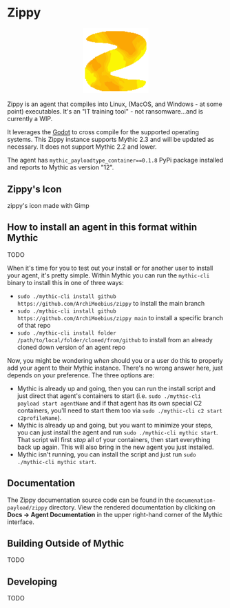 # Zippy

<p align="center">
  <img alt="Zippy Logo" src="documentation-payload/zippy/zippy.svg" height="30%" width="30%">
</p>

Zippy is an agent that compiles into Linux, (MacOS, and Windows - at some point) executables. It's an "IT training tool" - not ransomware...and is currently a WIP.

It leverages the [Godot](godotengine.org/) to cross compile for the supported operating systems. This Zippy instance supports Mythic 2.3 and will be updated as necessary. It does not support Mythic 2.2 and lower.

The agent has `mythic_payloadtype_container==0.1.8` PyPi package installed and reports to Mythic as version "12".

## Zippy's Icon

zippy's icon made with Gimp

## How to install an agent in this format within Mythic

TODO

When it's time for you to test out your install or for another user to install your agent, it's pretty simple. Within Mythic you can run the `mythic-cli` binary to install this in one of three ways:

* `sudo ./mythic-cli install github https://github.com/ArchiMoebius/zippy` to install the main branch
* `sudo ./mythic-cli install github https://github.com/ArchiMoebius/zippy main` to install a specific branch of that repo
* `sudo ./mythic-cli install folder /path/to/local/folder/cloned/from/github` to install from an already cloned down version of an agent repo

Now, you might be wondering _when_ should you or a user do this to properly add your agent to their Mythic instance. There's no wrong answer here, just depends on your preference. The three options are:

* Mythic is already up and going, then you can run the install script and just direct that agent's containers to start (i.e. `sudo ./mythic-cli payload start agentName` and if that agent has its own special C2 containers, you'll need to start them too via `sudo ./mythic-cli c2 start c2profileName`).
* Mythic is already up and going, but you want to minimize your steps, you can just install the agent and run `sudo ./mythic-cli mythic start`. That script will first _stop_ all of your containers, then start everything back up again. This will also bring in the new agent you just installed.
* Mythic isn't running, you can install the script and just run `sudo ./mythic-cli mythic start`. 

## Documentation

The Zippy documentation source code can be found in the `documenation-payload/zippy` directory.
View the rendered documentation by clicking on **Docs -> Agent Documentation** in the upper right-hand corner of the Mythic
interface. 

## Building Outside of Mythic

TODO

## Developing

TODO
